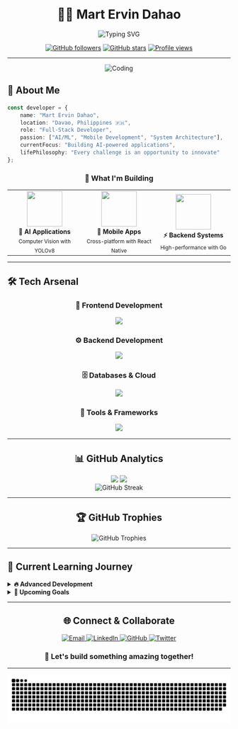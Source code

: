 <div align="center">

# 👨‍💻 Mart Ervin Dahao

<img src="https://readme-typing-svg.herokuapp.com?font=Fira+Code&size=22&pause=1000&color=00D8FF&center=true&vCenter=true&width=600&lines=Aspiring+Full-Stack+Developer;AI+Enthusiast+%26+Problem+Solver;Building+the+Future+with+Code;Always+Learning%2C+Always+Growing" alt="Typing SVG" />

<br/>

[![GitHub followers](https://img.shields.io/github/followers/YOUR_GITHUB_USERNAME?style=social)](https://github.com/YOUR_GITHUB_USERNAME)
[![GitHub stars](https://img.shields.io/github/stars/YOUR_GITHUB_USERNAME?style=social)](https://github.com/YOUR_GITHUB_USERNAME)
[![Profile views](https://komarev.com/ghpvc/?username=YOUR_GITHUB_USERNAME&color=blueviolet&style=flat-square&label=Profile+Views)](https://github.com/YOUR_GITHUB_USERNAME)

</div>

---

<div align="center">
  <img src="https://media.giphy.com/media/SWoSkN6DxTszqIKEqv/giphy.gif" alt="Coding" width="400"/>
</div>

## 🚀 About Me

```typescript
const developer = {
    name: "Mart Ervin Dahao",
    location: "Davao, Philippines 🇵🇭",
    role: "Full-Stack Developer",
    passion: ["AI/ML", "Mobile Development", "System Architecture"],
    currentFocus: "Building AI-powered applications",
    lifePhilosophy: "Every challenge is an opportunity to innovate"
};
```

<div align="center">

### 🎯 What I'm Building

</div>

<table align="center">
<tr>
<td align="center" width="33%">
<img src="https://media.giphy.com/media/l0HlQoLBOGjMl4Pte/giphy.gif" width="80" height="80"/><br/>
<strong>🤖 AI Applications</strong><br/>
<sub>Computer Vision with YOLOv8</sub>
</td>
<td align="center" width="33%">
<img src="https://media.giphy.com/media/SvFocn0wNMx0iv2rYz/giphy.gif" width="80" height="80"/><br/>
<strong>📱 Mobile Apps</strong><br/>
<sub>Cross-platform with React Native</sub>
</td>
<td align="center" width="33%">
<img src="https://media.giphy.com/media/kdFc8fubgS31b8DsVu/giphy.gif" width="80" height="80"/><br/>
<strong>⚡ Backend Systems</strong><br/>
<sub>High-performance with Go</sub>
</td>
</tr>
</table>

---

## 🛠️ Tech Arsenal

<div align="center">

### 🎨 Frontend Development
<p>
<img src="https://skillicons.dev/icons?i=react,html,css,js,electron" />
</p>

### ⚙️ Backend Development  
<p>
<img src="https://skillicons.dev/icons?i=nodejs,python,go,java,php" />
</p>

### 🗄️ Databases & Cloud
<p>
<img src="https://skillicons.dev/icons?i=mysql,mongodb,firebase,graphql" />
</p>

### 🔧 Tools & Frameworks
<p>
<img src="https://skillicons.dev/icons?i=git,github,vscode,laravel,fastapi" />
</p>

</div>

---

<div align="center">

## 📊 GitHub Analytics

<img height="180em" src="https://github-readme-stats.vercel.app/api?username=YOUR_GITHUB_USERNAME&show_icons=true&theme=tokyonight&include_all_commits=true&count_private=true"/>
<img height="180em" src="https://github-readme-stats.vercel.app/api/top-langs/?username=YOUR_GITHUB_USERNAME&layout=compact&langs_count=8&theme=tokyonight"/>

</div>

<div align="center">
<img src="https://github-readme-streak-stats.herokuapp.com/?user=YOUR_GITHUB_USERNAME&theme=tokyonight" alt="GitHub Streak" />
</div>

---

<div align="center">

## 🏆 GitHub Trophies

<img src="https://github-profile-trophy.vercel.app/?username=YOUR_GITHUB_USERNAME&theme=tokyonight&no-frame=true&margin-w=15&margin-h=15&column=7" alt="GitHub Trophies" />

</div>

---

## 🎯 Current Learning Journey

<details>
<summary><b>🔥 Advanced Development</b></summary>
<br/>

- 🚀 **Full-Stack Architecture** - Microservices & Serverless
- 🧠 **AI/ML Integration** - TensorFlow, PyTorch, YOLOv8
- 📱 **Mobile Excellence** - Flutter, React Native Expo
- ⚡ **Performance Optimization** - Go concurrency, Node.js clustering
- 🔗 **API Design** - GraphQL Federation, RESTful best practices

</details>

<details>
<summary><b>🌟 Upcoming Goals</b></summary>
<br/>

- 🐳 **DevOps & Deployment** - Docker, Kubernetes, CI/CD
- ☁️ **Cloud Platforms** - AWS, Google Cloud, Azure
- 🔒 **Security** - OAuth, JWT, Encryption best practices
- 📊 **Data Engineering** - Apache Kafka, Redis, Elasticsearch

</details>

---

<div align="center">

## 🌐 Connect & Collaborate

<p>
<a href="mailto:martdahao@gmail.com">
<img src="https://img.shields.io/badge/Email-D14836?style=for-the-badge&logo=gmail&logoColor=white" alt="Email"/>
</a>
<a href="https://linkedin.com/in/YOUR_LINKEDIN">
<img src="https://img.shields.io/badge/LinkedIn-0077B5?style=for-the-badge&logo=linkedin&logoColor=white" alt="LinkedIn"/>
</a>
<a href="https://github.com/YOUR_GITHUB_USERNAME">
<img src="https://img.shields.io/badge/GitHub-100000?style=for-the-badge&logo=github&logoColor=white" alt="GitHub"/>
</a>
<a href="https://twitter.com/YOUR_TWITTER">
<img src="https://img.shields.io/badge/Twitter-1DA1F2?style=for-the-badge&logo=twitter&logoColor=white" alt="Twitter"/>
</a>
</p>

### 💬 Let's build something amazing together!

</div>


---

<div align="center">

<img src="https://raw.githubusercontent.com/platane/snk/output/github-contribution-grid-snake-dark.svg" alt="Snake animation" />

</div>
